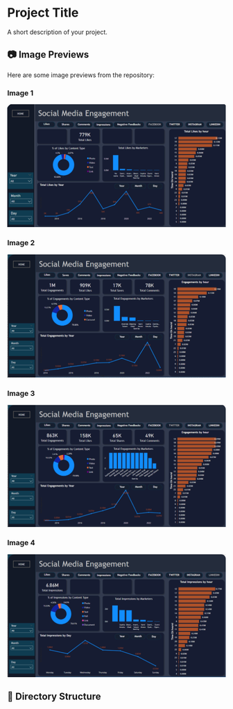 # Project Title

A short description of your project.

## 📷 Image Previews

Here are some image previews from the repository:

### Image 1
![Image 1](facebook.png)

### Image 2
![Image 2](instagram.png)

### Image 3
![Image 3](twitter.png)

### Image 4
![Image 3](linkedin.png)

## 📁 Directory Structure

